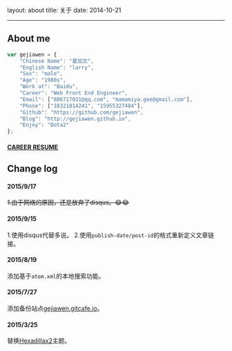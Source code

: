 layout: about
title: 关于
date: 2014-10-21

---

## About me

```javascript
var gejiawen = {
    "Chinese Name": "葛加文",
    "English Name": "larry",
    "Sex": "male",
    "Age": "1980s",
    "Work at": "Baidu",
    "Career": "Web Front End Engineer",
    "Email": ["806717031@qq.com", "mamamiya.gee@gmail.com"],
    "Phone": ["18321814241", "15955327484"],
    "Github": "https://github.com/gejiawen",
    "Blog": "http://gejiawen.github.io",
    "Enjoy": "Dota2"
};
```


#### [**CAREER RESUME**](/assets/resume/index.html)


## Change log

#### 2015/9/17

~~1.由于网络的原因，还是放弃了disqus。😂😂~~

#### 2015/9/15

1.使用disqus代替多说。
2.使用`publish-date/post-id`的格式重新定义文章链接。

#### 2015/8/19

添加基于`atom.xml`的本地搜索功能。

#### 2015/7/27

添加备份站点[gejiawen.gitcafe.io](http://gejiawen.gitcafe.io)。

#### 2015/3/25

替换[Hexadillax2](https://github.com/gejiawen/hexadillax2)主题。

